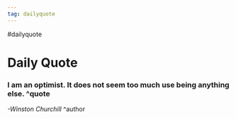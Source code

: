 ```yaml
---
tag: dailyquote
---
```


#dailyquote

# Daily Quote

### I am an optimist. It does not seem too much use being anything else. ^quote
*-Winston Churchill* ^author
